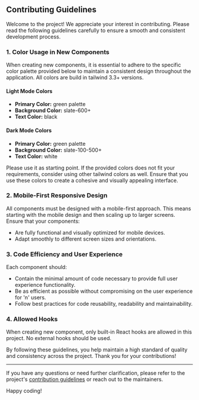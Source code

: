 ## Contributing Guidelines

Welcome to the project! We appreciate your interest in contributing. Please read the following guidelines carefully to ensure a smooth and consistent development process.

### 1. Color Usage in New Components

When creating new components, it is essential to adhere to the specific color palette provided below to maintain a consistent design throughout the application. All colors are build in tailwind 3.3+ versions.

#### Light Mode Colors
- **Primary Color:** green palette
- **Background Color:** slate-600+
- **Text Color:** black

#### Dark Mode Colors
- **Primary Color:** green palette
- **Background Color:** slate-100-500+
- **Text Color:** white

Please use it as starting point. If the provided colors does not fit your requirements, consider using other tailwind colors as well. Ensure that you use these colors to create a cohesive and visually appealing interface.

### 2. Mobile-First Responsive Design

All components must be designed with a mobile-first approach. This means starting with the mobile design and then scaling up to larger screens. Ensure that your components:
- Are fully functional and visually optimized for mobile devices.
- Adapt smoothly to different screen sizes and orientations.

### 3. Code Efficiency and User Experience

Each component should:
- Contain the minimal amount of code necessary to provide full user experience functionality.
- Be as efficient as possible without compromising on the user experience for 'n' users.
- Follow best practices for code reusability, readability and maintainability.

### 4. Allowed Hooks

When creating new component, only built-in React hooks are allowed in this project. No external hooks should be used.

By following these guidelines, you help maintain a high standard of quality and consistency across the project. Thank you for your contributions!

---

If you have any questions or need further clarification, please refer to the project's [contribution guidelines](CONTRIBUTING.md) or reach out to the maintainers.

Happy coding!